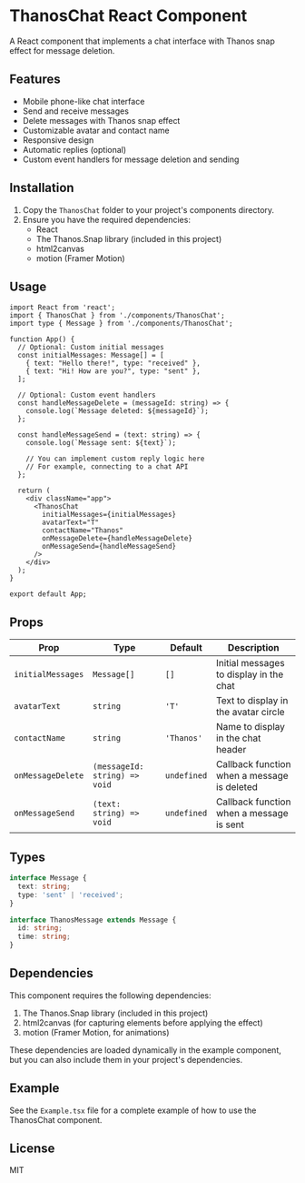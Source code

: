 # ThanosChat React Component

A React component that implements a chat interface with Thanos snap effect for message deletion.

## Features

- Mobile phone-like chat interface
- Send and receive messages
- Delete messages with Thanos snap effect
- Customizable avatar and contact name
- Responsive design
- Automatic replies (optional)
- Custom event handlers for message deletion and sending

## Installation

1. Copy the `ThanosChat` folder to your project's components directory.
2. Ensure you have the required dependencies:
   - React
   - The Thanos.Snap library (included in this project)
   - html2canvas
   - motion (Framer Motion)

## Usage

```tsx
import React from 'react';
import { ThanosChat } from './components/ThanosChat';
import type { Message } from './components/ThanosChat';

function App() {
  // Optional: Custom initial messages
  const initialMessages: Message[] = [
    { text: "Hello there!", type: "received" },
    { text: "Hi! How are you?", type: "sent" },
  ];
  
  // Optional: Custom event handlers
  const handleMessageDelete = (messageId: string) => {
    console.log(`Message deleted: ${messageId}`);
  };
  
  const handleMessageSend = (text: string) => {
    console.log(`Message sent: ${text}`);
    
    // You can implement custom reply logic here
    // For example, connecting to a chat API
  };
  
  return (
    <div className="app">
      <ThanosChat 
        initialMessages={initialMessages}
        avatarText="T"
        contactName="Thanos"
        onMessageDelete={handleMessageDelete}
        onMessageSend={handleMessageSend}
      />
    </div>
  );
}

export default App;
```

## Props

| Prop | Type | Default | Description |
|------|------|---------|-------------|
| `initialMessages` | `Message[]` | `[]` | Initial messages to display in the chat |
| `avatarText` | `string` | `'T'` | Text to display in the avatar circle |
| `contactName` | `string` | `'Thanos'` | Name to display in the chat header |
| `onMessageDelete` | `(messageId: string) => void` | `undefined` | Callback function when a message is deleted |
| `onMessageSend` | `(text: string) => void` | `undefined` | Callback function when a message is sent |

## Types

```ts
interface Message {
  text: string;
  type: 'sent' | 'received';
}

interface ThanosMessage extends Message {
  id: string;
  time: string;
}
```

## Dependencies

This component requires the following dependencies:

1. The Thanos.Snap library (included in this project)
2. html2canvas (for capturing elements before applying the effect)
3. motion (Framer Motion, for animations)

These dependencies are loaded dynamically in the example component, but you can also include them in your project's dependencies.

## Example

See the `Example.tsx` file for a complete example of how to use the ThanosChat component.

## License

MIT 